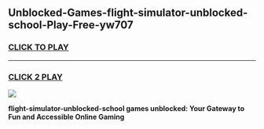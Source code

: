 
## Unblocked-Games-flight-simulator-unblocked-school-Play-Free-yw707
<h3>
<a href="https://premium76.site?title=flight-simulator-unblocked-school&ref=21A">CLICK TO PLAY</a></h3>
<hr>

<h3>
<a href="https://premium76.site?title=flight-simulator-unblocked-school&ref=21A">CLICK 2 PLAY</a>
  
</h3>

<a href="https://premium76.site?title=flight-simulator-unblocked-school&ref=21A"><img src="https://clearcache.store/games.png"></a>


**flight-simulator-unblocked-school games unblocked: Your Gateway to Fun and Accessible Online Gaming**
